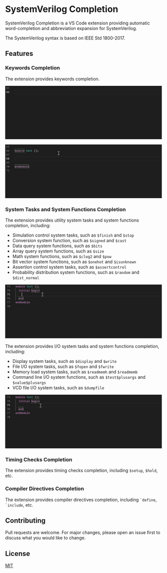 # SystemVerilog Completion

SystemVerilog Completion is a VS Code extension providing automatic word-completion and abbreviation expansion for SystemVerilog.

The SystemVerilog syntax is based on IEEE Std 1800-2017.

## Features

### Keywords Completion

The extension provides keywords completion.

![](resources/keywords1.gif)

![](resources/keywords2.gif)

### System Tasks and System Functions Completion

The extension provides utility system tasks and system functions completion, including:

-   Simulation control system tasks, such as `$finish` and `$stop`
-   Conversion system function, such as `$signed` and `$cast`
-   Data query system functions, such as `$bits`
-   Array query system functions, such as `$size`
-   Math system functions, such as `$clog2` and `$pow`
-   Bit vector system functions, such as `$onehot` and `$isunknown`
-   Assertion control system tasks, such as `$assertcontrol`
-   Probability distribution system functions, such as `$random` and `$dist_normal`

![](resources/util_sys_task_funcs1.gif)

The extension provides I/O system tasks and system functions completion, including:

-   Display system tasks, such as `$display` and `$write`
-   File I/O system tasks, such as `$fopen` and `$fwrite`
-   Memory load system tasks, such as `$readmemh` and `$readmemb`
-   Command line I/O system functions, such as `$test$plusargs` and `$value$plusargs`
-   VCD file I/O system tasks, such as `$dumpfile`

![](resources/io_sys_task_funcs1.gif)

### Timing Checks Completion

The extension provides timing checks completion, including `$setup`, `$hold`, etc.

### Compiler Directives Completion

The extension provides compiler directives completion, including `` `define ``, `` `include ``, etc.

## Contributing

Pull requests are welcome. For major changes, please open an issue first to discuss what you would like to change.

## License

[MIT](LICENSE.md)
